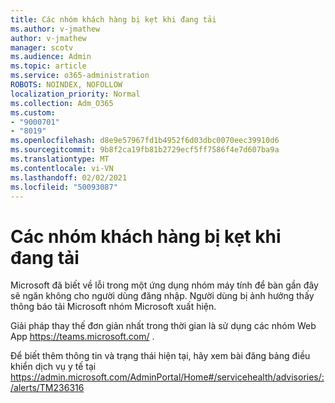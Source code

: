 ```yaml
---
title: Các nhóm khách hàng bị kẹt khi đang tải
ms.author: v-jmathew
author: v-jmathew
manager: scotv
ms.audience: Admin
ms.topic: article
ms.service: o365-administration
ROBOTS: NOINDEX, NOFOLLOW
localization_priority: Normal
ms.collection: Adm_O365
ms.custom:
- "9000701"
- "8019"
ms.openlocfilehash: d8e9e57967fd1b4952f6d03dbc0070eec39910d6
ms.sourcegitcommit: 9b8f2ca19fb81b2729ecf5ff7586f4e7d607ba9a
ms.translationtype: MT
ms.contentlocale: vi-VN
ms.lasthandoff: 02/02/2021
ms.locfileid: "50093087"
---
```

# <a name="teams-client-is-stuck-on-loading"></a>Các nhóm khách hàng bị kẹt khi đang tải

Microsoft đã biết về lỗi trong một ứng dụng nhóm máy tính để bàn gần đây sẽ ngăn không cho người dùng đăng nhập. Người dùng bị ảnh hưởng thấy thông báo tải Microsoft nhóm Microsoft xuất hiện.

Giải pháp thay thế đơn giản nhất trong thời gian là sử dụng các nhóm Web App <https://teams.microsoft.com/> .

Để biết thêm thông tin và trạng thái hiện tại, hãy xem bài đăng bảng điều khiển dịch vụ y tế tại <https://admin.microsoft.com/AdminPortal/Home#/servicehealth/advisories/:/alerts/TM236316>
